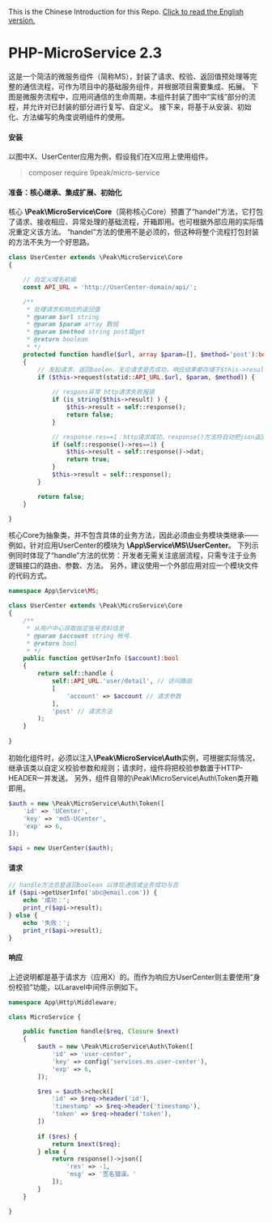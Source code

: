 This is the Chinese Introduction for this Repo. [Click to read the English version.](https://github.com/9PEAK/PHP-MicroService/blob/master/README-en.md)

# PHP-MicroService 2.3

这是一个简洁的微服务组件（简称MS），封装了请求、校验、返回值预处理等完整的通信流程，可作为项目中的基础服务组件，并根据项目需要集成、拓展。
下图是微服务流程中，应用间通信的生命周期，本组件封装了图中“实线”部分的流程，并允许对已封装的部分进行复写、自定义。
接下来，将基于从安装、初始化、方法编写的角度说明组件的使用。

#### 安装
以图中X、UserCenter应用为例，假设我们在X应用上使用组件。
> composer require 9peak/micro-service


#### 准备：核心继承、集成扩展、初始化
核心 <b>\Peak\MicroService\Core</b>（简称核心Core）预置了“handel”方法，它打包了请求、接收相应、异常处理的基础流程，开箱即用。也可根据外部应用的实际情况重定义该方法。
“handel”方法的使用不是必须的，但这种将整个流程打包封装的方法不失为一个好思路。

```php
class UserCenter extends \Peak\MicroService\Core
{

    // 自定义域名前缀
    const API_URL = 'http://UserCenter-domain/api/';

    /**
     * 处理请求和响应的返回值
     * @param $url string
     * @param $param array 数组
     * @param $method string post或get
     * @return boolean
     * */
	protected function handle($url, array $param=[], $method='post'):bool
    {
        // 发起请求，返回boolen，无论请求是否成功，响应结果都存储于$this->result中
        if ($this->request(statid::API_URL.$url, $param, $method)) {
            
            // respons异常 http请求失败报错
            if (is_string($this->result) ) {
                $this->result = self::response();
                return false;
            }

            // response.res==1：http请求成功，response()方法将自动把json返回值转成stdClass对象或Array
            if (self::response()->res==1) {
                $this->result = self::response()->dat;
                return true;
            }
            $this->result = self::response();
        }

        return false;
    }

}
```

核心Core为抽象类，并不包含具体的业务方法，因此必须由业务模块类继承——例如，针对应用UserCenter的模块为 <b>\App\Service\MS\UserCenter</b>。
下列示例同时体现了“handle”方法的优势：开发者无需关注底层流程，只需专注于业务逻辑接口的路由、参数、方法。
另外，建议使用一个外部应用对应一个模块文件的代码方式。

```php
namespace App\Service\MS;

class UserCenter extends \Peak\MicroService\Core
{
    /**
     * 从用户中心获取指定账号资料信息
     * @param $account string 帐号.
     * @return bool
     * */
    public function getUserInfo ($account):bool
    {
        return self::handle (
            self::API_URL.'user/detail', // 访问路由
            [
                'account' => $account // 请求参数
            ],
            'post' // 请求方法
        );
    }
    
}
```

初始化组件时，必须以注入<b>\Peak\MicroService\Auth</b>实例，可根据实际情况，继承该类以自定义校验参数和规则；请求时，组件将把校验参数置于HTTP-HEADER一并发送。
另外，组件自带的\Peak\MicroService\Auth\Token类开箱即用。

```php
$auth = new \Peak\MicroService\Auth\Token([
    'id' => 'UCenter',
    'key' => 'md5-UCenter',
    'exp' => 6,
]);

$api = new UserCenter($auth);
```



#### 请求

```php
// handle方法总是返回boolean 以体现通信或业务成功与否
if ($api->getUserInfo('abc@email.com')) {
    echo '成功：';
	print_r($api->result);
} else {
    echo '失败：';
    print_r($api->result);
}

```


#### 响应
上述说明都是基于请求方（应用X）的。而作为响应方UserCenter则主要使用“身份校验”功能，以Laravel中间件示例如下。
```php
namespace App\Http\Middleware;

class MicroService {

    public function handle($req, Closure $next)
    {
        $auth = new \Peak\MicroService\Auth\Token([
            'id' => 'user-center',
            'key' => config('services.ms.user-center'),
            'exp' => 6,
        ]);

        $res = $auth->check([
            'id' => $req->header('id'),
            'timestamp' => $req->header('timestamp'),
            'token' => $req->header('token'),
        ])
        
        if ($res) {
            return $next($req);
        } else {
            return response()->json([
                'res' => -1,
                'msg' => '签名错误。'
            ]);
        }
    }

}
```
